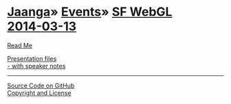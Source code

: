 [Jaanga](../../index.html )&raquo; [Events]( ../index.html )&raquo; [SF WebGL<br>2014-03-13]( ./index.html )
============================================================================================================

<p id=rm >
	<a href=JavaScript:displayPage("readme.md",rm); >Read Me</a>
</p>


<p id=uf >
	<a href=./r1/index.html >Presentation files<br> - with speaker notes</a>
</p>

<!--
<p id=hw >
	<a href=./hello-world/index.html>Hello World</a>
</p>

<p id=pv >
	<a href=./png-viewer/index.html >PNG Viewer</a>
</p>
-->

****

[Source Code on GitHub]( https://github.com/jaanga/events/tree/gh-pages/sf-webgl-2014-03-13/ )  
[Copyright and License]( https://github.com/jaanga/jaanga.github.io/blob/master/jaanga-copyright-and-mit-license.md )